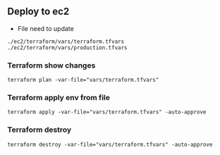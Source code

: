 ## Deploy to ec2
- File need to update
```shell
./ec2/terraform/vars/terraform.tfvars
./ec2/terraform/vars/production.tfvars
```
### Terraform show changes
```shell
terraform plan -var-file="vars/terraform.tfvars"
```

### Terraform apply env from file
```shell
terraform apply -var-file="vars/terraform.tfvars" -auto-approve
```

### Terraform destroy
```shell
terraform destroy -var-file="vars/terraform.tfvars" -auto-approve
```